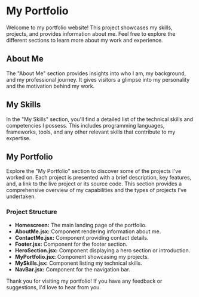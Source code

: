 # My Portfolio

Welcome to my portfolio website! This project showcases my skills, projects, and provides information about me. Feel free to explore the different sections to learn more about my work and experience.

## About Me

The "About Me" section provides insights into who I am, my background, and my professional journey. It gives visitors a glimpse into my personality and the motivation behind my work.

## My Skills

In the "My Skills" section, you'll find a detailed list of the technical skills and competencies I possess. This includes programming languages, frameworks, tools, and any other relevant skills that contribute to my expertise.

## My Portfolio

Explore the "My Portfolio" section to discover some of the projects I've worked on. Each project is presented with a brief description, key features, and, a link to the live project or its source code. This section provides a comprehensive overview of my capabilities and the types of projects I've undertaken.

### Project Structure

- **Homescreen:** The main landing page of the portfolio.
- **AboutMe.jsx:** Component rendering information about me.
- **ContactMe.jsx:** Component providing contact details.
- **Footer.jsx:** Component for the footer section.
- **HeroSection.jsx:** Component displaying a hero section or introduction.
- **MyPortfolio.jsx:** Component showcasing my projects.
- **MySkills.jsx:** Component listing my technical skills.
- **NavBar.jsx:** Component for the navigation bar.

Thank you for visiting my portfolio! If you have any feedback or suggestions, I'd love to hear from you.
